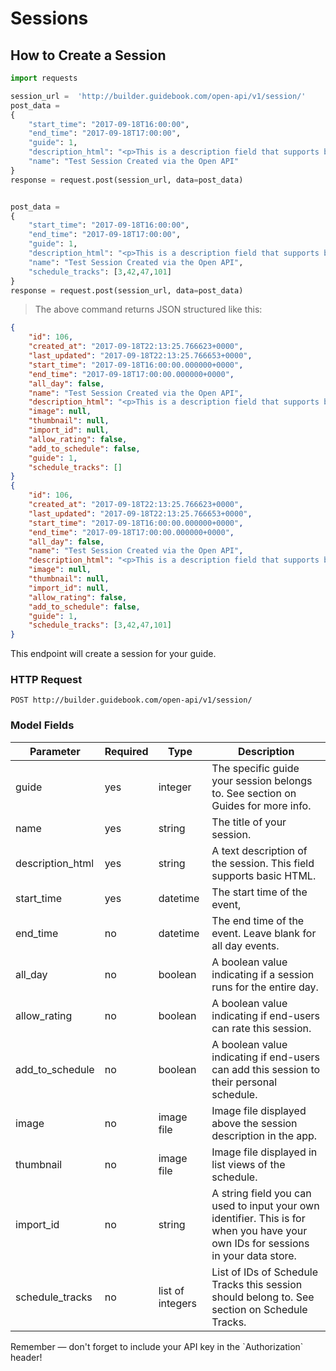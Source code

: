 # Sessions

## How to Create a Session


```python
import requests

session_url =  'http://builder.guidebook.com/open-api/v1/session/'
post_data =
{
	"start_time": "2017-09-18T16:00:00",
	"end_time": "2017-09-18T17:00:00",
	"guide": 1,
	"description_html": "<p>This is a description field that supports basic HTML</p>",
	"name": "Test Session Created via the Open API"
}
response = request.post(session_url, data=post_data)


post_data =
{
	"start_time": "2017-09-18T16:00:00",
	"end_time": "2017-09-18T17:00:00",
	"guide": 1,
	"description_html": "<p>This is a description field that supports basic HTML</p>",
	"name": "Test Session Created via the Open API",
	"schedule_tracks": [3,42,47,101]
}
response = request.post(session_url, data=post_data)

```

> The above command returns JSON structured like this:

```json
{
	"id": 106,
	"created_at": "2017-09-18T22:13:25.766623+0000",
	"last_updated": "2017-09-18T22:13:25.766653+0000",
	"start_time": "2017-09-18T16:00:00.000000+0000",
	"end_time": "2017-09-18T17:00:00.000000+0000",
	"all_day": false,
	"name": "Test Session Created via the Open API",
	"description_html": "<p>This is a description field that supports basic HTML</p>",
	"image": null,
	"thumbnail": null,
	"import_id": null,
	"allow_rating": false,
	"add_to_schedule": false,
	"guide": 1,
	"schedule_tracks": []
}
{
	"id": 106,
	"created_at": "2017-09-18T22:13:25.766623+0000",
	"last_updated": "2017-09-18T22:13:25.766653+0000",
	"start_time": "2017-09-18T16:00:00.000000+0000",
	"end_time": "2017-09-18T17:00:00.000000+0000",
	"all_day": false,
	"name": "Test Session Created via the Open API",
	"description_html": "<p>This is a description field that supports basic HTML</p>",
	"image": null,
	"thumbnail": null,
	"import_id": null,
	"allow_rating": false,
	"add_to_schedule": false,
	"guide": 1,
	"schedule_tracks": [3,42,47,101]
}
```


This endpoint will create a session for your guide.

### HTTP Request

`POST http://builder.guidebook.com/open-api/v1/session/`

### Model Fields

Parameter       | Required  | Type    | Description
---------       | --------  | ------- | -----------
guide           | yes | integer  | The specific guide your session belongs to.  See section on Guides for more info.
name            | yes | string   | The title of your session.
description_html| yes | string   | A text description of the session. This field supports basic HTML.
start_time      | yes | datetime | The start time of the event,
end_time        | no  | datetime | The end time of the event.  Leave blank for all day events.
all_day         | no  | boolean  | A boolean value indicating if a session runs for the entire day.
allow_rating    | no  | boolean  | A boolean value indicating if end-users can rate this session.
add_to_schedule | no  | boolean  | A boolean value indicating if end-users can add this session to their personal schedule.
image           | no  | image file | Image file displayed above the session description in the app.
thumbnail       | no  | image file | Image file displayed in list views of the schedule.
import_id       | no  | string     | A string field you can used to input your own identifier.  This is for when you have your own IDs for sessions in your data store.
schedule_tracks | no  | list of integers | List of IDs of Schedule Tracks this session should belong to.  See section on Schedule Tracks.


<aside class="success">
Remember — don't forget to include your API key in the `Authorization` header!
</aside>
